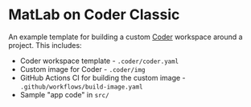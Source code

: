 # MatLab on Coder Classic

An example template for building a custom [Coder](https://coder.com/docs) workspace around a project. This includes:

- Coder workspace template - `.coder/coder.yaml`
- Custom image for Coder - `.coder/img`
- GitHub Actions CI for building the custom image - `.github/workflows/build-image.yaml`
- Sample "app code" in `src/`
